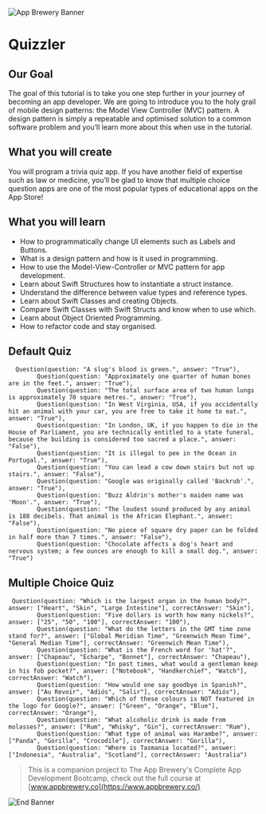 
![App Brewery Banner](Documentation/AppBreweryBanner.png)

#  Quizzler

## Our Goal

The goal of this tutorial is to take you one step further in your journey of becoming an app developer. We are going to introduce you to the holy grail of mobile design patterns: the Model View Controller (MVC) pattern. A design pattern is simply a repeatable and optimised solution to a common software problem and you’ll learn more about this when use in the tutorial.

## What you will create

You will program a trivia quiz app. If you have another field of expertise such as law or medicine, you’ll be glad to know that multiple choice question apps are one of the most popular types of educational apps on the App Store! 

## What you will learn

* How to programmatically change UI elements such as Labels and Buttons.
* What is a design pattern and how is it used in programming.
* How to use the Model-View-Controller or MVC pattern for app development.
* Learn about Swift Structures how to instantiate a struct instance.
* Understand the difference between value types and reference types. 
* Learn about Swift Classes and creating Objects.
* Compare Swift Classes with Swift Structs and know when to use which.
* Learn about Object Oriented Programming.
* How to refactor code and stay organised.



## Default Quiz

```
  Question(question: "A slug's blood is green.", answer: "True"),
        Question(question: "Approximately one quarter of human bones are in the feet.", answer: "True"),
        Question(question: "The total surface area of two human lungs is approximately 70 square metres.", answer: "True"),
        Question(question: "In West Virginia, USA, if you accidentally hit an animal with your car, you are free to take it home to eat.", answer: "True"),
        Question(question: "In London, UK, if you happen to die in the House of Parliament, you are technically entitled to a state funeral, because the building is considered too sacred a place.", answer: "False"),
        Question(question: "It is illegal to pee in the Ocean in Portugal.", answer: "True"),
        Question(question: "You can lead a cow down stairs but not up stairs.", answer: "False"),
        Question(question: "Google was originally called 'Backrub'.", answer: "True"),
        Question(question: "Buzz Aldrin's mother's maiden name was 'Moon'.", answer: "True"),
        Question(question: "The loudest sound produced by any animal is 188 decibels. That animal is the African Elephant.", answer: "False"),
        Question(question: "No piece of square dry paper can be folded in half more than 7 times.", answer: "False"),
        Question(question: "Chocolate affects a dog's heart and nervous system; a few ounces are enough to kill a small dog.", answer: "True")
```

## Multiple Choice Quiz

```
 Question(question: "Which is the largest organ in the human body?", answer: ["Heart", "Skin", "Large Intestine"], correctAnswer: "Skin"),
        Question(question: "Five dollars is worth how many nickels?", answer: ["25", "50", "100"], correctAnswer: "100"),
        Question(question: "What do the letters in the GMT time zone stand for?", answer: ["Global Meridian Time", "Greenwich Mean Time", "General Median Time"], correctAnswer: "Greenwich Mean Time"),
        Question(question: "What is the French word for 'hat'?", answer: ["Chapeau", "Écharpe", "Bonnet"], correctAnswer: "Chapeau"),
        Question(question: "In past times, what would a gentleman keep in his fob pocket?", answer: ["Notebook", "Handkerchief", "Watch"], correctAnswer: "Watch"),
        Question(question: "How would one say goodbye in Spanish?", answer: ["Au Revoir", "Adiós", "Salir"], correctAnswer: "Adiós"),
        Question(question: "Which of these colours is NOT featured in the logo for Google?", answer: ["Green", "Orange", "Blue"], correctAnswer: "Orange"),
        Question(question: "What alcoholic drink is made from molasses?", answer: ["Rum", "Whisky", "Gin"], correctAnswer: "Rum"),
        Question(question: "What type of animal was Harambe?", answer: ["Panda", "Gorilla", "Crocodile"], correctAnswer: "Gorilla"),
        Question(question: "Where is Tasmania located?", answer: ["Indonesia", "Australia", "Scotland"], correctAnswer: "Australia")
```        


>This is a companion project to The App Brewery's Complete App Development Bootcamp, check out the full course at [www.appbrewery.co](https://www.appbrewery.co/)

![End Banner](Documentation/readme-end-banner.png)
